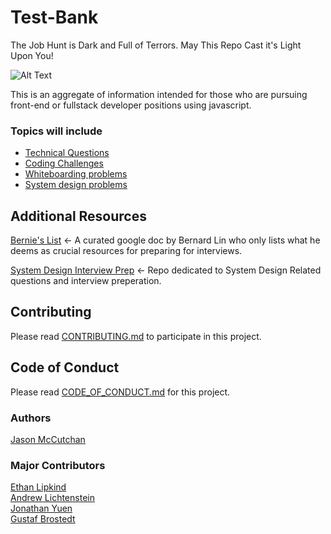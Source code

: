 # Test-Bank
The Job Hunt is Dark and Full of Terrors. May This Repo Cast it's Light Upon You!

![Alt Text](https://media.giphy.com/media/L1iiFwaCvbIVG/giphy.gif)

This is an aggregate of information intended for those who are pursuing front-end or fullstack developer positions using javascript.

### Topics will include
* [Technical Questions](https://github.com/JClutch/Test-Bank/tree/master/Technical_Questions)
* [Coding Challenges](https://github.com/JClutch/Test-Bank/tree/master/Coding_Challenges)
* [Whiteboarding problems](https://github.com/JClutch/Test-Bank/tree/master/Whiteboarding)
* [System design problems](https://github.com/JClutch/Test-Bank/tree/master/System_Design)

## Additional Resources

[Bernie's List](https://docs.google.com/document/d/1G4npWlJrIJluh66C07al3_1kSsHcgrenRSvnnH-HKSQ/edit) 
<- A curated google doc by Bernard Lin who only lists what he deems as crucial resources for preparing for interviews.

[System Design Interview Prep](https://github.com/checkcheckzz/system-design-interview) <- Repo dedicated to System Design Related questions and interview preperation.

## Contributing
Please read [CONTRIBUTING.md](https://github.com/JClutch/Test-Bank/blob/master/CONTRIBUTING.md) to participate in this project.

## Code of Conduct
Please read [CODE_OF_CONDUCT.md](https://github.com/JClutch/Test-Bank/blob/master/CODE_OF_CONDUCT.md) for this project.

### Authors
[Jason McCutchan](https://github.com/JClutch)


### Major Contributors
[Ethan Lipkind](https://github.com/ethantheman) <br>
[Andrew Lichtenstein](https://github.com/andrewblgithub) <br>
[Jonathan Yuen](https://github.com/lalapro) <br>
[Gustaf Brostedt](https://github.com/GustafB) <br>
